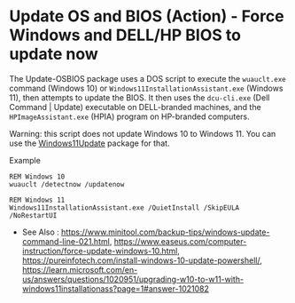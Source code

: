 # Update OS and BIOS (Action) - Force Windows and DELL/HP BIOS to update now

The Update-OSBIOS package uses a DOS script to execute the
`wuauclt.exe` command (Windows 10) or `Windows11InstallationAssistant.exe`
(Windows 11), then attempts to update the BIOS. It then uses
the `dcu-cli.exe` (Dell Command | Update) executable on DELL-branded
machines, and the `HPImageAssistant.exe` (HPIA) program on HP-branded
computers.

Warning: this script does not update Windows 10 to Windows 11. You can
use the [Windows11Update](../windows11update/) package for that.

Example
```dos
REM Windows 10
wuauclt /detectnow /updatenow

REM Windows 11
Windows11InstallationAssistant.exe /QuietInstall /SkipEULA /NoRestartUI 
```

* See Also : https://www.minitool.com/backup-tips/windows-update-command-line-021.html,
	https://www.easeus.com/computer-instruction/force-update-windows-10.html,
	https://pureinfotech.com/install-windows-10-update-powershell/,
	https://learn.microsoft.com/en-us/answers/questions/1020951/upgrading-w10-to-w11-with-windows11installationass?page=1#answer-1021082
